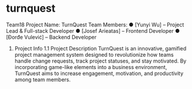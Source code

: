 # turnquest
Team18
Project Name: TurnQuest
Team Members:
● [Yunyi Wu] – Project Lead & Full-stack Developer
● [Josef Arieatas] – Frontend Developer
● [Đorđe Vulević] – Backend Developer
1. Project Info
1.1 Project Description
TurnQuest is an innovative, gamified project management system designed to revolutionize how
teams handle change requests, track project statuses, and stay motivated. By incorporating
game-like elements into a business environment, TurnQuest aims to increase engagement,
motivation, and productivity among team members.
